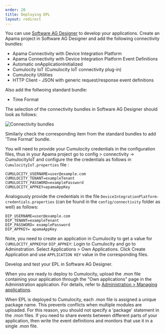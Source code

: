 ```yaml
---
order: 20
title: Deploying EPL
layout: redirect
---
```



You can use [Software AG Designer](http://www.apamacommunity.com/downloads/) to develop your applications. Create an Apama project in Software AG Designer and add the following connectivity bundles:

*   Apama Connectivity with Device Integration Platform 
*   Apama Connectivity with Device Integration Platform Event Definitions
*   Automatic onApplicationInitialized 
*   Cumulocity IoT (Cumulocity IoT connectivity plug-in)
*   Cumulocity Utilities
*   HTTP Client - JSON with generic request/response event definitions

Also add the follwoing standard bundle:

*   Time Format
  
The selection of the connectivity bundles in Software AG Designer should look as follows:

<img src="/guides/images/apama/connectivity_bundles.png" alt="Connectivity bundles" style="max-width: 100%">

Similarly check the corresponding item from the standard bundles to add 'Time Format' bundle.


You will need to provide your Cumulocity credentials in the configuration files, thus in your Apama project go to config > connectivity -> CumulocityIoT and configure the the credentials as follows in `CumulocityIoT.properties` file :

```
CUMULOCITY_USERNAME=user@example.com
CUMULOCITY_TENANT=exampleTenant
CUMULOCITY_PASSWORD=examplePassword
CUMULOCITY_APPKEY=apamaAppKey

```


Analogously provide the credentials in the file `DeviceIntegrationPlatform-credentials.properties` (can be found in the `config/connectivity` folder as well) as follows:

```
DIP_USERNAME=user@example.com
DIP_TENANT=exampleTenant
DIP_PASSWORD= examplePassword
DIP_APPKEY= apamaAppKey

```
Note, you need to create an application in Cumulocity to get a value for `CUMULOCITY_APPKEY`or `DIP_APPKEY`: Login to Cumulocity and go to Adminstration. Select Applications > Own Applications. Click Create Application and use `APPLICATION KEY` value in the corresponding files.

Develop and test your EPL in Software AG Designer.

When you are ready to deploy to Cumulocity, upload the .mon file containing your application through the "Own applications" page in the Administration application. For details, refer to [Administration > Managing applications](/guides/users-guide/administration#applications). 

When EPL is deployed to Cumulocity, each .mon file is assigned a unique package name. This prevents conflicts when multiple modules are uploaded. For this reason, you should not specify a 'package' statement in the .mon files. If you need to share events between different parts of your application, then write the event definitions and monitors that use it in a single .mon file.
